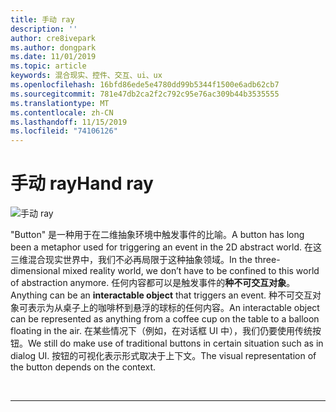```yaml
---
title: 手动 ray
description: ''
author: cre8ivepark
ms.author: dongpark
ms.date: 11/01/2019
ms.topic: article
keywords: 混合现实、控件、交互、ui、ux
ms.openlocfilehash: 16bfd86ede5e4780dd99b5344f1500e6adb62cb7
ms.sourcegitcommit: 781e47db2ca2f2c792c95e76ac309b44b3535555
ms.translationtype: MT
ms.contentlocale: zh-CN
ms.lasthandoff: 11/15/2019
ms.locfileid: "74106126"
---
```

# <a name="hand-ray"></a><span data-ttu-id="2d55e-103">手动 ray</span><span class="sxs-lookup"><span data-stu-id="2d55e-103">Hand ray</span></span>

![手动 ray](images/UX/UX_Hero_HandRay.jpg)

<span data-ttu-id="2d55e-105">"Button" 是一种用于在二维抽象环境中触发事件的比喻。</span><span class="sxs-lookup"><span data-stu-id="2d55e-105">A button has long been a metaphor used for triggering an event in the 2D abstract world.</span></span> <span data-ttu-id="2d55e-106">在这三维混合现实世界中，我们不必再局限于这种抽象领域。</span><span class="sxs-lookup"><span data-stu-id="2d55e-106">In the three-dimensional mixed reality world, we don’t have to be confined to this world of abstraction anymore.</span></span> <span data-ttu-id="2d55e-107">任何内容都可以是触发事件的**种不可交互对象**。</span><span class="sxs-lookup"><span data-stu-id="2d55e-107">Anything can be an **interactable object** that triggers an event.</span></span> <span data-ttu-id="2d55e-108">种不可交互对象可表示为从桌子上的咖啡杯到悬浮的球标的任何内容。</span><span class="sxs-lookup"><span data-stu-id="2d55e-108">An interactable object can be represented as anything from a coffee cup on the table to a balloon floating in the air.</span></span> <span data-ttu-id="2d55e-109">在某些情况下（例如，在对话框 UI 中），我们仍要使用传统按钮。</span><span class="sxs-lookup"><span data-stu-id="2d55e-109">We still do make use of traditional buttons in certain situation such as in dialog UI.</span></span> <span data-ttu-id="2d55e-110">按钮的可视化表示形式取决于上下文。</span><span class="sxs-lookup"><span data-stu-id="2d55e-110">The visual representation of the button depends on the context.</span></span>

<br>

---
